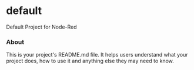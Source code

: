 default
=======

Default Project for Node-Red

### About

This is your project's README.md file. It helps users understand what your
project does, how to use it and anything else they may need to know.